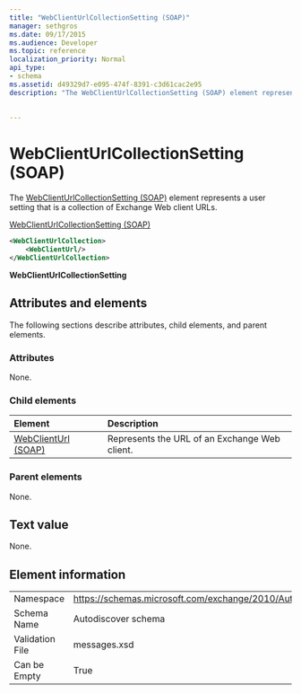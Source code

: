 ```yaml
---
title: "WebClientUrlCollectionSetting (SOAP)"
manager: sethgros
ms.date: 09/17/2015
ms.audience: Developer
ms.topic: reference
localization_priority: Normal
api_type:
- schema
ms.assetid: d49329d7-e095-474f-8391-c3d61cac2e95
description: "The WebClientUrlCollectionSetting (SOAP) element represents a user setting that is a collection of Exchange Web client URLs."
 
 
---
```


# WebClientUrlCollectionSetting (SOAP)

The [WebClientUrlCollectionSetting (SOAP)](webclienturlcollectionsetting-soap.md) element represents a user setting that is a collection of Exchange Web client URLs. 
  
[WebClientUrlCollectionSetting (SOAP)](webclienturlcollectionsetting-soap.md)
  
```XML
<WebClientUrlCollection>
    <WebClientUrl/>
</WebClientUrlCollection>
```

 **WebClientUrlCollectionSetting**
## Attributes and elements

The following sections describe attributes, child elements, and parent elements.
  
### Attributes

None.
  
### Child elements

|**Element**|**Description**|
|:-----|:-----|
|[WebClientUrl (SOAP)](webclienturl-soap.md) <br/> |Represents the URL of an Exchange Web client.  <br/> |
   
### Parent elements

None.
  
## Text value

None.
  
## Element information

|||
|:-----|:-----|
|Namespace  <br/> |https://schemas.microsoft.com/exchange/2010/Autodiscover  <br/> |
|Schema Name  <br/> |Autodiscover schema  <br/> |
|Validation File  <br/> |messages.xsd  <br/> |
|Can be Empty  <br/> |True  <br/> |
   

